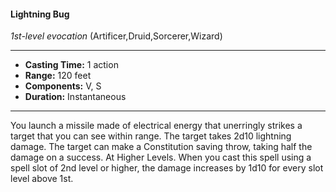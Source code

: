 #### Lightning Bug
*1st-level evocation* (Artificer,Druid,Sorcerer,Wizard)
___
- **Casting Time:** 1 action
- **Range:** 120 feet
- **Components:** V, S
- **Duration:** Instantaneous
---
You launch a missile made of electrical energy that
unerringly strikes a target that you can see within
range. The target takes 2d10 lightning damage. The
target can make a Constitution saving throw, taking
half the damage on a success.
At Higher Levels. When you cast this spell using
a spell slot of 2nd level or higher, the damage
increases by 1d10 for every slot level above 1st.
